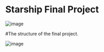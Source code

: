# Starship Final Project
 
![image](https://user-images.githubusercontent.com/73644506/175007652-184b5338-292e-4a27-8272-7855e26fd45f.png)

#The structure of the final project.

![image](https://user-images.githubusercontent.com/73644506/181433133-4da0ede1-63a4-4546-988f-b84903697182.png)

